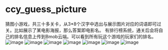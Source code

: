 # ccy_guess_picture
猜图小游戏，共三十多关卡，从3*8个汉字中选出与展示图片对应的词语即可过关。比如展示了某电影海报，那么答案即电影名。
有排行榜系统，通关后会将自己的排名信息上传到Bmob云端。可以看到所有玩这个游戏的玩家们的排名。
![image](https://github.com/CCY0122/ccy_guess_picture/blob/master/myImage/Screenshot_2016-09-22-17-51-16-335_com.example.gu.png)
![image](https://github.com/CCY0122/ccy_guess_picture/blob/master/myImage/Screenshot_2016-09-22-17-51-35-500_com.example.gu.png)
![image](https://github.com/CCY0122/ccy_guess_picture/blob/master/myImage/Screenshot_2016-09-22-17-52-58-072_com.example.gu.png)
![image](https://github.com/CCY0122/ccy_guess_picture/blob/master/myImage/Screenshot_2016-09-22-17-53-21-507_com.example.gu.png)
![image](https://github.com/CCY0122/ccy_guess_picture/blob/master/myImage/Screenshot_2016-10-02-19-34-10-714_com.example.gu.png)
![image](https://github.com/CCY0122/ccy_guess_picture/blob/master/myImage/Screenshot_2016-10-02-19-36-25-563_com.example.gu.png)
![image](https://github.com/CCY0122/ccy_guess_picture/blob/master/myImage/Screenshot_2016-10-02-19-37-11-216_com.example.gu.png)

